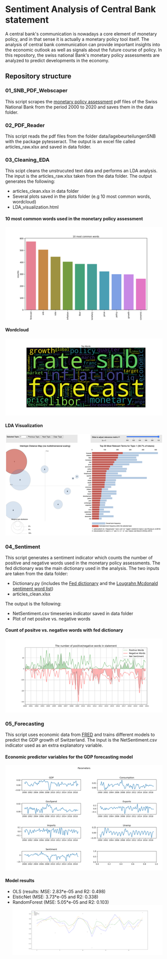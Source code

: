 # Sentiment Analysis of Central Bank statement

A central bank's communication is nowadays a core element of monetary policy, and in that sense it is actually a monetary policy tool itself. The analysis of central bank communication can provide important insights into the economic outlook as well as signals about the future course of policy.
In this repository, the swiss national Bank's monetary policy assessments are analyzed to predict developments in the economy.

## Repository structure

### 01_SNB_PDF_Webscaper
This script scrapes the [monetary policy assessment](https://www.snb.ch/en/iabout/monpol/id/monpol_current) pdf files of the Swiss National Bank from the period 2000 to 2020 and saves them in the data folder.

### 02_PDF_Reader
This script reads the pdf files from the folder data/lagebeurteilungenSNB with the package pytesseract. The output is an excel file called articles_raw.xlsx and saved in data folder.

### 03_Cleaning_EDA
This scipt cleans the unstrucuted text data and performs an LDA analysis.<br/>
The input is the articles_raw.xlsx taken from the data folder.
The output generates the following:
- articles_clean.xlsx in data folder
- Several plots saved in the plots folder (e.g 10 most common words, wordcloud)
- LDA_visualization.html

#### 10 most common words used in the monetary policy assessment
![plot1](plots/most_common_words.png)

#### Wordcloud
![plot2](plots/wordcloud.png)

#### LDA Visualization
![plot3](plots/LDA_Visualization.png)


### 04_Sentiment
This script generates a sentiment indicator which counts the number of positive and negative words used in the monetary policy assessments. The fed dictionary was the main dictionary used in the analysis.
The two inputs are taken from the data folder:
- Dictionary.py (includes the [Fed dictionary](https://www.federalreserve.gov/econres/notes/ifdp-notes/constructing-a-dictionary-for-financial-stability-20170623.htm) and the [Lougrahn Mcdonald sentiment word list](https://sraf.nd.edu/textual-analysis/resources/))
- articles_clean.xlsx <br/>

The output is the following: 
- NetSentiment.csv timeseries indicator saved in data folder
- Plot of net positve vs. negative words


#### Count of positve vs. negative words with fed dictionary
![plot4](plots/count_words.png)

### 05_Forecasting
This script uses economic data from [FRED](https://fred.stlouisfed.org/) and trains different models to predict the GDP growth of Switzerland. The Input is the NetSentiment.csv indicator used as an extra explanatory variable.

#### Economic predictor variables for the GDP forecasting model
![plot5](plots/economic_varibales.png)

#### Model results
- OLS (results: MSE: 2.83*e-05 and R2: 0.498)
- ElsticNet (MSE: 3.73*e-05 and R2: 0.338)
- RandomForest (MSE: 5.05*e-05 and R2: 0.103)
![plot6](plots/model_results.png)

